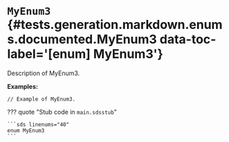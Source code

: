 # <code class="doc-symbol doc-symbol-enum"></code> `MyEnum3` {#tests.generation.markdown.enums.documented.MyEnum3 data-toc-label='[enum] MyEnum3'}

Description of MyEnum3.

**Examples:**

```sds hl_lines="1"
// Example of MyEnum3.
```

??? quote "Stub code in `main.sdsstub`"

    ```sds linenums="40"
    enum MyEnum3
    ```
